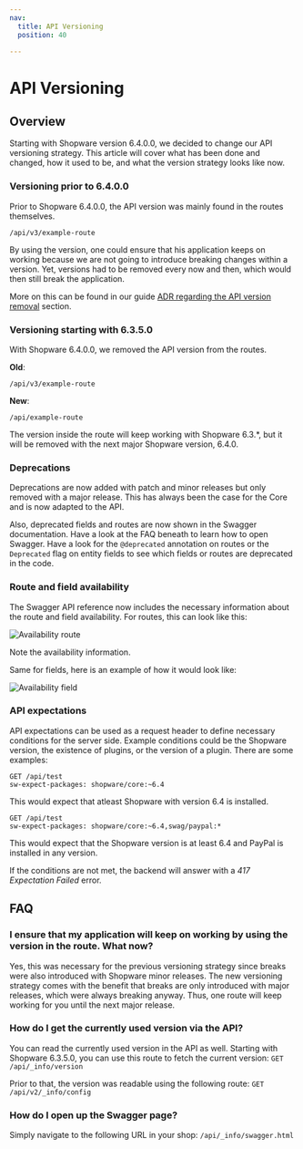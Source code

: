 ```yaml
---
nav:
  title: API Versioning
  position: 40

---
```


# API Versioning

## Overview

Starting with Shopware version 6.4.0.0, we decided to change our API versioning strategy. This article will cover what has been done and changed, how it used to be, and what the version strategy looks like now.

### Versioning prior to 6.4.0.0

Prior to Shopware 6.4.0.0, the API version was mainly found in the routes themselves.

`/api/v3/example-route`

By using the version, one could ensure that his application keeps on working because we are not going to introduce breaking changes within a version. Yet, versions had to be removed every now and then, which would then still break the application.

More on this can be found in our guide [ADR regarding the API version removal](https://github.com/shopware/platform/blob/6.4.0.0/adr/2020-12-02-removing-api-version.md) section.

### Versioning starting with 6.3.5.0

With Shopware 6.4.0.0, we removed the API version from the routes.

**Old**:

`/api/v3/example-route`

**New**:

`/api/example-route`

The version inside the route will keep working with Shopware 6.3.\*, but it will be removed with the next major Shopware version, 6.4.0.

### Deprecations

Deprecations are now added with patch and minor releases but only removed with a major release. This has always been the case for the Core and is now adapted to the API.

Also, deprecated fields and routes are now shown in the Swagger documentation. Have a look at the FAQ beneath to learn how to open Swagger. Have a look for the `@deprecated` annotation on routes or the `Deprecated` flag on entity fields to see which fields or routes are deprecated in the code.

### Route and field availability

The Swagger API reference now includes the necessary information about the route and field availability. For routes, this can look like this:

![Availability route](../../../.gitbook/assets/availability_route.png)

Note the availability information.

Same for fields, here is an example of how it would look like:

![Availability field](../../../.gitbook/assets/availability_field.png)

### API expectations

API expectations can be used as a request header to define necessary conditions for the server side. Example conditions could be the Shopware version, the existence of plugins, or the version of a plugin. There are some examples:

```text
GET /api/test
sw-expect-packages: shopware/core:~6.4
```

This would expect that atleast Shopware with version 6.4 is installed.

```text
GET /api/test
sw-expect-packages: shopware/core:~6.4,swag/paypal:*
```

This would expect that the Shopware version is at least 6.4 and PayPal is installed in any version.

If the conditions are not met, the backend will answer with a *417 Expectation Failed* error.

## FAQ

### I ensure that my application will keep on working by using the version in the route. What now?

Yes, this was necessary for the previous versioning strategy since breaks were also introduced with Shopware minor releases. The new versioning strategy comes with the benefit that breaks are only introduced with major releases, which were always breaking anyway. Thus, one route will keep working for you until the next major release.

### How do I get the currently used version via the API?

You can read the currently used version in the API as well. Starting with Shopware 6.3.5.0, you can use this route to fetch the current version: `GET /api/_info/version`

Prior to that, the version was readable using the following route: `GET /api/v2/_info/config`

### How do I open up the Swagger page?

Simply navigate to the following URL in your shop: `/api/_info/swagger.html`
